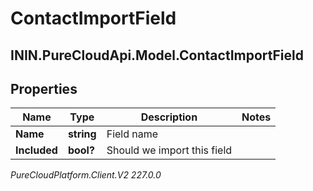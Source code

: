 # ContactImportField

## ININ.PureCloudApi.Model.ContactImportField

## Properties

|Name | Type | Description | Notes|
|------------ | ------------- | ------------- | -------------|
| **Name** | **string** | Field name | |
| **Included** | **bool?** | Should we import this field | |



_PureCloudPlatform.Client.V2 227.0.0_
